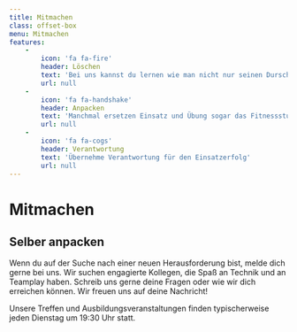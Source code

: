 ```yaml
---
title: Mitmachen
class: offset-box
menu: Mitmachen
features:
    -
        icon: 'fa fa-fire'
        header: Löschen
        text: 'Bei uns kannst du lernen wie man nicht nur seinen Durscht löscht'
        url: null
    - 
        icon: 'fa fa-handshake'
        header: Anpacken
        text: 'Manchmal ersetzen Einsatz und Übung sogar das Fitnessstudio'
        url: null
    -
        icon: 'fa fa-cogs'
        header: Verantwortung
        text: 'Übernehme Verantwortung für den Einsatzerfolg'
        url: null
---
```


# Mitmachen
## Selber anpacken

Wenn du auf der Suche nach einer neuen Herausforderung bist, melde dich gerne bei uns. Wir suchen engagierte Kollegen, die Spaß an Technik und an Teamplay haben. Schreib uns gerne deine Fragen oder wie wir dich erreichen können. Wir freuen uns auf deine Nachricht!

Unsere Treffen und Ausbildungsveranstaltungen finden typischerweise jeden Dienstag um 19:30 Uhr statt.
